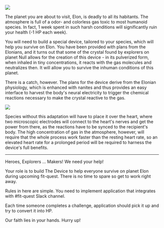 ![](https://i.pinimg.com/564x/6f/2a/07/6f2a07b49e6ef4d13a9868c1645d3f63.jpg)

The planet you are about to visit, Elon, is deadly to all its habitants. The atmosphere is full of a odor- and colorless gas toxic to most humanoid species. In fact, 1 week spent in such harsh conditions will significantly ruin your health (-1 HP each week).

You will need to build a special device, tailored to your species, which will help you survive on Elon. You have been provided with plans from the Elonians, and it turns out that some of the crystal found by explorers on planet Null allows for the creation of this device - in its pulverized form, when inhaled in tiny concentrations, it reacts with the gas molecules and neutralizes then. It will allow you to survive the inhuman conditions of this planet. 

There is a catch, however. The plans for the device derive from the Elonian physiology, which is enhanced with nanites and thus provides an easy interface to harvest the body's neural electricity to trigger the chemical reactions necessary to make the crystal reactive to the gas. 

![](https://i.pinimg.com/564x/30/a0/fd/30a0fd00b2ba39e874a7840f794134b7.jpg)

Species without this adaptation will have to place it over the heart, where two microscopic electrodes will connect to the heart's nerves and get the power from there, as the reactions have to be synced to the recipient's body. The high concentration of gas in the atmosphere, however, will require that the whole process work faster than the resting heart rate, so an elevated heart rate for a prolonged period will be required to harness the device's full benefits.

<hr>

Heroes, Explorers ... Makers! We need your help!

Your role is to build The Device to help everyone survive on planet Elon during upcoming fit-quest. There is no time to spare so get to work right away.

Rules in here are simple. You need to implement application that integrates with #fit-quest Slack channel.

Each time someone completes a challenge, application should pick it up and try to convert it into HP.

Our faith lies in your hands. Hurry up!